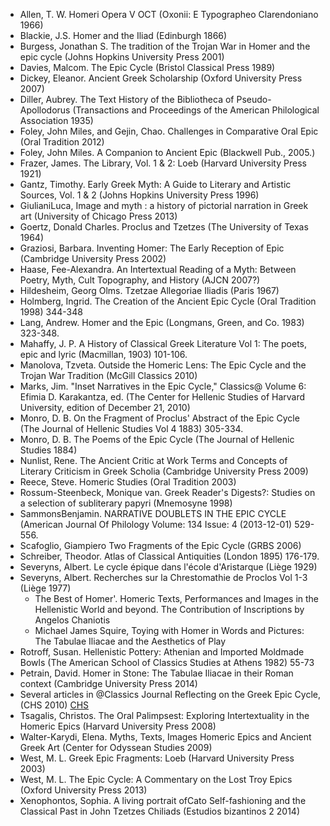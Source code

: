 
- Allen, T. W. Homeri Opera V OCT (Oxonii: E Typographeo Clarendoniano 1966)
- Blackie, J.S. Homer and the Iliad (Edinburgh 1866)
- Burgess, Jonathan S. The tradition of the Trojan War in Homer and the epic cycle (Johns Hopkins University Press 2001)
- Davies, Malcom. The Epic Cycle (Bristol Classical Press 1989)
- Dickey, Eleanor. Ancient Greek Scholarship (Oxford University Press 2007)
- Diller, Aubrey. The Text History of the Bibliotheca of Pseudo-Apollodorus (Transactions and Proceedings of the American Philological Association 1935)
- Foley, John Miles, and Gejin, Chao. Challenges in Comparative Oral Epic (Oral Tradition 2012)
- Foley, John Miles. A Companion to Ancient Epic  (Blackwell Pub., 2005.)
- Frazer, James. The Library, Vol. 1 & 2: Loeb (Harvard University Press 1921)
- Gantz, Timothy. Early Greek Myth: A Guide to Literary and Artistic Sources, Vol. 1 & 2 (Johns Hopkins University Press 1996)
- GiulianiLuca, Image and myth : a history of pictorial narration in Greek art (University of Chicago Press 2013)
- Goertz, Donald Charles. Proclus and Tzetzes (The University of Texas 1964)
- Graziosi, Barbara. Inventing Homer: The Early Reception of Epic (Cambridge University Press 2002)
- Haase, Fee-Alexandra. An Intertextual Reading of a Myth: Between Poetry, Myth, Cult Topography, and History (AJCN 2007?)
- Hildesheim, Georg Olms. Tzetzae Allegoriae Iliadis (Paris 1967)
- Holmberg, Ingrid. The Creation of the Ancient Epic Cycle (Oral Tradition 1998) 344-348
- Lang, Andrew. Homer and the Epic (Longmans, Green, and Co. 1983) 323-348.
- Mahaffy, J. P. A History of Classical Greek Literature Vol 1: The poets, epic and lyric (Macmillan, 1903) 101-106.
- Manolova, Tzveta. Outside the Homeric Lens: The Epic Cycle and the Trojan War Tradition (McGill Classics 2010)
- Marks, Jim. "Inset Narratives in the Epic Cycle," Classics@ Volume 6: Efimia D. Karakantza, ed. (The Center for Hellenic Studies of Harvard University, edition of December 21, 2010)
- Monro, D. B. On the Fragment of Proclus' Abstract of the Epic Cycle (The Journal of Hellenic Studies Vol 4 1883) 305-334.
- Monro, D. B. The Poems of the Epic Cycle (The Journal of Hellenic Studies 1884)
- Nunlist, Rene. The Ancient Critic at Work Terms and Concepts of Literary Criticism in Greek Scholia (Cambridge University Press 2009)
- Reece, Steve. Homeric Studies (Oral Tradition 2003)
- Rossum-Steenbeck, Monique van. Greek Reader's Digests?: Studies on a selection of subliterary papyri (Mnemosyne 1998)
- SammonsBenjamin. NARRATIVE DOUBLETS IN THE EPIC CYCLE (American Journal Of Philology Volume: 134 Issue: 4 (2013-12-01) 529-556.
- Scafoglio, Giampiero Two Fragments of the Epic Cycle (GRBS 2006)
- Schreiber, Theodor. Atlas of Classical Antiquities (London 1895) 176-179.
- Severyns, Albert. Le cycle épique dans l'école d'Aristarque (Liège 1929)
- Severyns, Albert. Recherches sur la Chrestomathie de Proclos Vol 1-3 (Liège 1977)
    - The Best of Homer'. Homeric Texts, Performances and Images in the Hellenistic World and beyond. The Contribution of Inscriptions by Angelos Chaniotis
    - Michael James Squire, Toying with Homer in Words and Pictures: The Tabulae Iliacae and the Aesthetics of Play
- Rotroff, Susan. Hellenistic Pottery: Athenian and Imported Moldmade Bowls (The American School of Classics Studies at Athens 1982) 55-73
- Petrain, David. Homer in Stone: The Tabulae Iliacae in their Roman context (Cambridge University Press 2014)
- Several articles in @Classics Journal Reflecting on the Greek Epic Cycle, (CHS 2010) [CHS](http://chs.harvard.edu/wa/pageR?tn=ArticleWrapper&bdc=12&mn=3232)
- Tsagalis, Christos. The Oral Palimpsest: Exploring Intertextuality in the Homeric Epics (Harvard University Press 2008)
- Walter-Karydi, Elena. Myths, Texts, Images Homeric Epics and Ancient Greek Art (Center for Odyssean Studies 2009)
- West, M. L. Greek Epic Fragments: Loeb (Harvard University Press 2003)
- West, M. L. The Epic Cycle: A Commentary on the Lost Troy Epics (Oxford University Press 2013)
- Xenophontos, Sophia. A living portrait ofCato Self-fashioning and the Classical Past in John Tzetzes Chiliads (Estudios bizantinos 2 2014)
